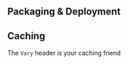 
[//]: # (Copyright 2020, Robert Collins and the i18n-book contributors.)

## Packaging & Deployment


## Caching
The `Vary` header is your caching friend